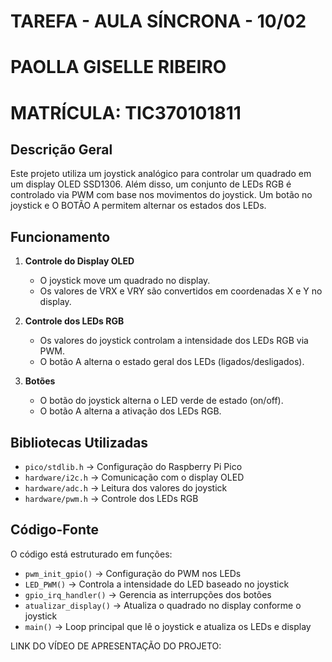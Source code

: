 # TAREFA - AULA SÍNCRONA - 10/02
# PAOLLA GISELLE RIBEIRO
# MATRÍCULA: TIC370101811

## Descrição Geral
Este projeto utiliza um joystick analógico para controlar um quadrado em um display OLED SSD1306. Além disso, um conjunto de LEDs RGB é controlado via PWM com base nos movimentos do joystick. Um botão no joystick e O BOTÃO A permitem alternar os estados dos LEDs.

## Funcionamento
1. **Controle do Display OLED**
   - O joystick move um quadrado no display.
   - Os valores de VRX e VRY são convertidos em coordenadas X e Y no display.

2. **Controle dos LEDs RGB**
   - Os valores do joystick controlam a intensidade dos LEDs RGB via PWM.
   - O botão A alterna o estado geral dos LEDs (ligados/desligados).
   
3. **Botões**
   - O botão do joystick alterna o LED verde de estado (on/off).
   - O botão A alterna a ativação dos LEDs RGB.

## Bibliotecas Utilizadas
- `pico/stdlib.h` → Configuração do Raspberry Pi Pico
- `hardware/i2c.h` → Comunicação com o display OLED
- `hardware/adc.h` → Leitura dos valores do joystick
- `hardware/pwm.h` → Controle dos LEDs RGB

## Código-Fonte
O código está estruturado em funções:
- `pwm_init_gpio()` → Configuração do PWM nos LEDs
- `LED_PWM()` → Controla a intensidade do LED baseado no joystick
- `gpio_irq_handler()` → Gerencia as interrupções dos botões
- `atualizar_display()` → Atualiza o quadrado no display conforme o joystick
- `main()` → Loop principal que lê o joystick e atualiza os LEDs e display

LINK DO VÍDEO DE APRESENTAÇÃO DO PROJETO: 

